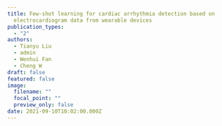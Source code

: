 ```yaml
---
title: Few-shot learning for cardiac arrhythmia detection based on
  electrocardiogram data from wearable devices
publication_types:
  - "2"
authors:
  - Tianyu Liu
  - admin
  - Wenhui Fan
  - Cheng W
draft: false
featured: false
image:
  filename: ""
  focal_point: ""
  preview_only: false
date: 2021-09-10T10:02:00.000Z
---
```

